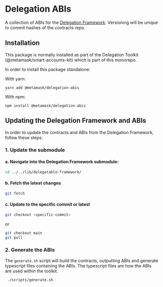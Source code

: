 # Delegation ABIs

A collection of ABIs for the [Delegation Framework](https://github.com/metamask/delegation-framework). Versioning will be unique to commit hashes of the contracts repo.

## Installation

This package is normally installed as part of the Delegation Toolkit (@metamask/smart-accounts-kit) which is part of this monorepo.

In order to install this package standalone:

With yarn:
```
yarn add @metamask/delegation-abis
```

With npm:
```
npm install @metamask/delegation-abis
```

## Updating the Delegation Framework and ABIs

In order to update the contracts and ABIs from the Delegation Framework, follow these steps:

### 1. Update the submodule

#### a. Navigate into the Delegation Framework submodule:

```bash
cd ../../lib/delegatable-framework/
```

#### b. Fetch the latest changes

```bash
git fetch
```

#### c. Update to the specific commit or latest

```bash
git checkout <specific-commit>
```

or

```bash
git checkout main
git pull
```

### 2. Generate the ABIs

The `generate.sh` script will build the contracts, outputting ABIs and generate typescript files containing the ABIs. The typescript files are how the ABIs are used within the toolkit.

```bash
 ./scripts/generate.sh
 ```

